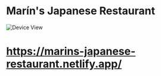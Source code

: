 # Marín's Japanese Restaurant

![Device View]('device-view.png')

# https://marins-japanese-restaurant.netlify.app/
